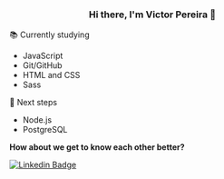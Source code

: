 <h3 align="center">Hi there, I'm Victor Pereira 👋</h3>  


📚 Currently studying
- JavaScript
- Git/GitHub
- HTML and CSS
- Sass

🚀 Next steps
- Node.js
- PostgreSQL

**How about we get to know each other better?**

[![Linkedin Badge](https://img.shields.io/badge/-LinkedIn-blue?style=flat-square&logo=Linkedin&logoColor=white&link=https://www.linkedin.com/in/victorspsr)](https://www.linkedin.com/in/victorspsr)
